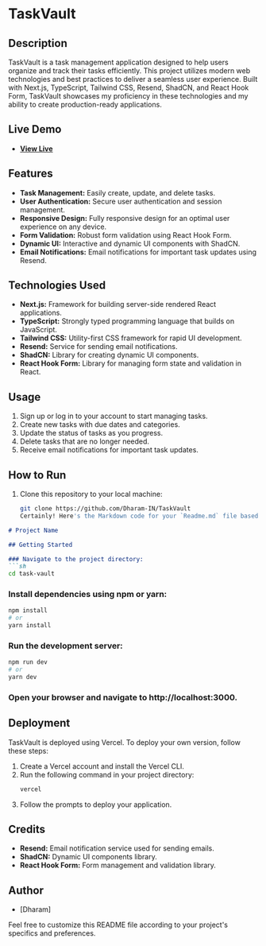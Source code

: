 # TaskVault

## Description
TaskVault is a task management application designed to help users organize and track their tasks efficiently. This project utilizes modern web technologies and best practices to deliver a seamless user experience. Built with Next.js, TypeScript, Tailwind CSS, Resend, ShadCN, and React Hook Form, TaskVault showcases my proficiency in these technologies and my ability to create production-ready applications.

## Live Demo
- **[View Live](https://task-vault-smoky.vercel.app/)**

## Features
- **Task Management:** Easily create, update, and delete tasks.
- **User Authentication:** Secure user authentication and session management.
- **Responsive Design:** Fully responsive design for an optimal user experience on any device.
- **Form Validation:** Robust form validation using React Hook Form.
- **Dynamic UI:** Interactive and dynamic UI components with ShadCN.
- **Email Notifications:** Email notifications for important task updates using Resend.

## Technologies Used
- **Next.js:** Framework for building server-side rendered React applications.
- **TypeScript:** Strongly typed programming language that builds on JavaScript.
- **Tailwind CSS:** Utility-first CSS framework for rapid UI development.
- **Resend:** Service for sending email notifications.
- **ShadCN:** Library for creating dynamic UI components.
- **React Hook Form:** Library for managing form state and validation in React.

## Usage
1. Sign up or log in to your account to start managing tasks.
2. Create new tasks with due dates and categories.
3. Update the status of tasks as you progress.
4. Delete tasks that are no longer needed.
5. Receive email notifications for important task updates.

## How to Run
1. Clone this repository to your local machine:
   ```sh
   git clone https://github.com/Dharam-IN/TaskVault
   Certainly! Here's the Markdown code for your `Readme.md` file based on the provided text:

```markdown
# Project Name

## Getting Started

### Navigate to the project directory:
```sh
cd task-vault
```

### Install dependencies using npm or yarn:
```sh
npm install
# or
yarn install
```

### Run the development server:
```sh
npm run dev
# or
yarn dev
```

### Open your browser and navigate to http://localhost:3000.

## Deployment

TaskVault is deployed using Vercel. To deploy your own version, follow these steps:

1. Create a Vercel account and install the Vercel CLI.
2. Run the following command in your project directory:
   ```sh
   vercel
   ```
3. Follow the prompts to deploy your application.

## Credits

- **Resend:** Email notification service used for sending emails.
- **ShadCN:** Dynamic UI components library.
- **React Hook Form:** Form management and validation library.

## Author

- [Dharam]

Feel free to customize this README file according to your project's specifics and preferences.